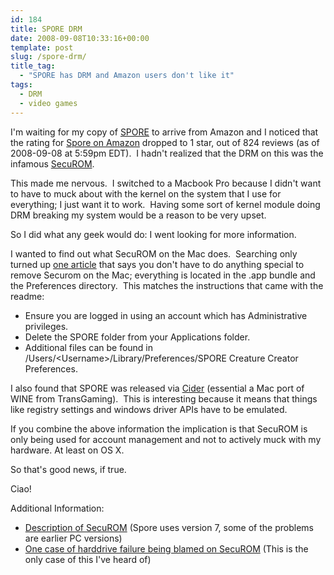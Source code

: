 ```yaml
---
id: 184
title: SPORE DRM
date: 2008-09-08T10:33:16+00:00
template: post
slug: /spore-drm/
title_tag:
  - "SPORE has DRM and Amazon users don't like it"
tags:
  - DRM
  - video games
---
```


I'm waiting for my copy of [SPORE](http://www.spore.com/) to arrive from
Amazon and I noticed that the rating for
<a href="https://amzn.to/2ILbGCh">Spore on Amazon</a> dropped to 1 star, out
of 824 reviews (as of 2008-09-08 at 5:59pm EDT).  I hadn't realized that the
DRM on this was the infamous [SecuROM](http://en.wikipedia.org/wiki/SecuROM).

This made me nervous.  I switched to a Macbook Pro because I didn't want to
have to muck about with the kernel on the system that I use for everything; I
just want it to work.  Having some sort of kernel module doing DRM breaking my
system would be a reason to be very upset.<!-- more -->

So I did what any geek would do: I went looking for more information.

I wanted to find out what SecuROM on the Mac does.  Searching only turned up
[one article](http://securom.mustbedestroyed.org/phorum/viewtopic.php?f=8&t=84&p=701)
that says you don't have to do anything special to remove Securom on the Mac;
everything is located in the .app bundle and the Preferences directory.  This
matches the instructions that came with the readme:

* Ensure you are logged in using an account which has Administrative
  privileges.
* Delete the SPORE folder from your Applications folder.
* Additional files can be found in
  /Users/&lt;Username&gt;/Library/Preferences/SPORE Creature Creator
  Preferences.

I also found that SPORE was released via
[Cider](http://www.transgaming.com/products/cider/) (essential a Mac port of
WINE from TransGaming).  This is interesting because it means that things like
registry settings and windows driver APIs have to be emulated.

If you combine the above information the implication is that SecuROM is only
being used for account management and not to actively muck with my hardware.
At least on OS X.

So that's good news, if true.

Ciao!

Additional Information:

* [Description of SecuROM](http://reclaimyourgame.com/index.php?option=com_content&view=article&id=52&Itemid=13)
  (Spore uses version 7, some of the problems are earlier PC versions)
* [One case of harddrive failure being blamed on SecuROM](http://forums.ea.com/mboards/thread.jspa?threadID=378657&tstart=0&start=251)
  (This is the only case of this I've heard of)
